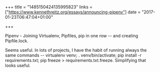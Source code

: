 +++
title = "1485150424135995823"
links = ["https://www.kennethreitz.org/essays/announcing-pipenv"]
date = "2017-01-23T06:47:04+01:00"

+++

Pipenv - Joining Virtualenv, Pipfiles, pip in one row -- and creating
Pipfile.lock.

Seems useful. In lots of projects, I have the habit of running always the same
commands -- virtualenv venv; . venv/bin/activate; pip install -r
requirements.txt; pip freeze > requirements.txt.freeze. Simplifying that looks
useful.
